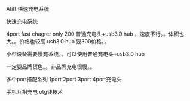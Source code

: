 Atitt 快速充电系统



 快速充电系统

4port fast chagrer   only  200
普通充电头+usb3.0 hub ，速度不行。。体积也大。。价格也较高
usb3.0 hub 要300价格。。


小型设备需要慢充系统。。可以使用普通充电头+usb3.0 hub 


一定要品牌货色。。非品牌充电很慢。。

多个port搭配系列 1port 2port 3port 4port充电头

手机互相充电 otg线技术
